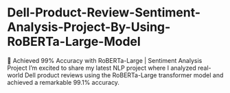 # Dell-Product-Review-Sentiment-Analysis-Project-By-Using-RoBERTa-Large-Model
🧠 Achieved 99% Accuracy with RoBERTa-Large | Sentiment Analysis Project  I’m excited to share my latest NLP project where I analyzed real-world Dell product reviews using the RoBERTa-Large transformer model and achieved a remarkable 99.1% accuracy.
